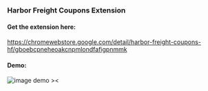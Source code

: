 ### Harbor Freight Coupons Extension

#### Get the extension here:

https://chromewebstore.google.com/detail/harbor-freight-coupons-hf/gboebcpneheoakcnpmlondfafigpnmmk

#### Demo:

![image demo ><](https://lh3.googleusercontent.com/N-2o91EXV-PbLXYZlEdHA65hiT2VG-h8t9uZToZSROeMzQzjp9Z6pNDuGtsLeDTyaf6H3XL3jTqMqTxpvzyQTzZY2g=s800-w800-h500)
